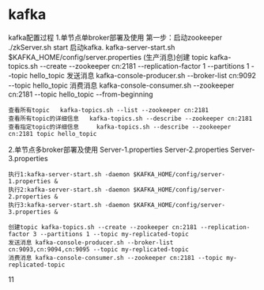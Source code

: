 # kafka
kafka配置过程
1.单节点单broker部署及使用
	第一步：启动zookeeper ./zkServer.sh start
	启动kafka.  kafka-server-start.sh $KAFKA_HOME/config/server.properties 
	(生产消息)创建 topic kafka-topics.sh --create --zookeeper cn:2181 --replication-factor 1 --partitions 1 --topic hello_topic
	发送消息 kafka-console-producer.sh --broker-list cn:9092 --topic hello_topic
	消费消息 kafka-console-consumer.sh --zookeeper cn:2181 --topic hello_topic --from-beginning


	查看所有topic   kafka-topics.sh --list --zookeeper cn:2181
 	查看所有topic的详细信息   kafka-topics.sh --describe --zookeeper cn:2181
	查看指定topic的详细信息	   kafka-topics.sh --describe --zookeeper cn:2181 topic hello_topic
2.单节点多broker部署及使用
	Server-1.properties
	Server-2.properties
	Server-3.properties

	执行1:kafka-server-start.sh -daemon $KAFKA_HOME/config/server-1.properties &
	执行2:kafka-server-start.sh -daemon $KAFKA_HOME/config/server-2.properties &
	执行3:kafka-server-start.sh -daemon $KAFKA_HOME/config/server-3.properties &
	
	创建topic kafka-topics.sh --create --zookeeper cn:2181 --replication-factor 3 --partitions 1 --topic my-replicated-topic
	发送消息 kafka-console-producer.sh --broker-list cn:9093,cn:9094,cn:9095 --topic my-replicated-topic
	消费消息 kafka-console-consumer.sh --zookeeper cn:2181 --topic my-replicated-topic

11

